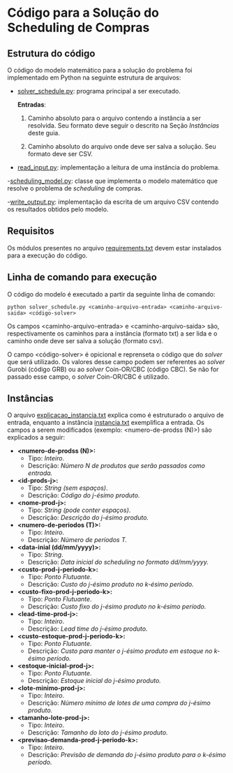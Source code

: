 # Código para a Solução do Scheduling de Compras

## Estrutura do código

O código do modelo matemático para a solução do problema foi implementado em Python na seguinte estrutura de arquivos:

- [solver_schedule.py](solver_schedule.py): programa principal a ser executado. 

    **Entradas**: 
    1) Caminho absoluto para o arquivo contendo a instância a ser resolvida. Seu formato deve seguir o descrito na Seção *Instâncias* deste guia.
        
    2) Caminho absoluto do arquivo onde deve ser salva a solução. Seu formato deve ser CSV.

- [read_input.py](read_input.py): implementação a leitura de uma instância do problema.

-[scheduling_model.py](scheduling_model.py): classe que implementa o modelo matemático que resolve o problema de *scheduling* de compras.

-[write_output.py](write_output.py): implementação da escrita de um arquivo CSV contendo os resultados obtidos pelo modelo.


## Requisitos

Os módulos presentes no arquivo [requirements.txt](requirements.txt) devem estar instalados para a execução do código.

## Linha de comando para execução

O código do modelo é executado a partir da seguinte linha de comando:

``python solver_schedule.py <caminho-arquivo-entrada> <caminho-arquivo-saida> <código-solver>``

Os campos \<caminho-arquivo-entrada> e \<caminho-arquivo-saida> são, respectivamente os caminhos para a instância (formato txt) a ser lida e o caminho onde deve ser salva a solução (formato csv).

O campo \<código-solver> é opicional e reprenseta o código que do *solver* que será utilizado. Os valores desse campo podem ser referentes ao *solver* Gurobi (código GRB) ou ao *solver* Coin-OR/CBC (código CBC). Se não for passado esse campo, o *solver* Coin-OR/CBC é utilizado.


## Instâncias

O arquivo [explicacao_instancia.txt](instancias/explicacao_instancia.txt) explica como é estruturado o arquivo de entrada, enquanto a instância [instancia.txt](instancias/instancia.txt) exemplifica a entrada. Os campos a serem modificados (exemplo: \<numero-de-prodss (N)>) são explicados a seguir:

-  **\<numero-de-prodss (N)>:** 
    - Tipo: *Inteiro*. 
    - Descrição: *Número N de produtos que serão passados como entrada.*
- **\<id-prods-j>:** 
    - Tipo: *String (sem espaços)*. 
    - Descrição: *Código do j-ésimo produto.*
- **\<nome-prod-j>:** 
    - Tipo: *String (pode conter espaços)*. 
    - Descrição: *Descrição do j-ésimo produto.*
- **\<numero-de-periodos (T)>:** 
    - Tipo: *Inteiro*. 
    - Descrição: *Número de períodos T.*
- **\<data-inial (dd/mm/yyyy)>:** 
    - Tipo: *String*. 
    - Descrição: *Data inicial do scheduling no formato dd/mm/yyyy.*
- **\<custo-prod-j-periodo-k>:** 
    - Tipo: *Ponto Flutuante*. 
    - Descrição: *Custo do j-ésimo produto no k-ésimo período.*
- **\<custo-fixo-prod-j-periodo-k>:** 
    - Tipo: *Ponto Flutuante*. 
    - Descrição: *Custo fixo do j-ésimo produto no k-ésimo período.*
- **\<lead-time-prod-j>:** 
    - Tipo: *Inteiro*. 
    - Descrição: *Lead time do j-ésimo produto.*
- **\<custo-estoque-prod-j-periodo-k>:** 
    - Tipo: *Ponto Flutuante*. 
    - Descrição: *Custo para manter o j-ésimo produto em estoque no k-ésimo período.*
- **\<estoque-inicial-prod-j>:** 
    - Tipo: *Ponto Flutuante*. 
    - Descrição: *Estoque inicial do j-ésimo produto.*
- **\<lote-minimo-prod-j>:** 
    - Tipo: *Inteiro*. 
    - Descrição: *Número mínimo de lotes de uma compra do j-ésimo produto.*
- **\<tamanho-lote-prod-j>:** 
    - Tipo: *Inteiro*. 
    - Descrição: *Tamanho do loto do j-ésimo produto.*
- **\<previsao-demanda-prod-j-periodo-k>:** 
    - Tipo: *Inteiro*. 
    - Descrição: *Previsão de demanda do j-ésimo produto para o k-ésimo período.*
